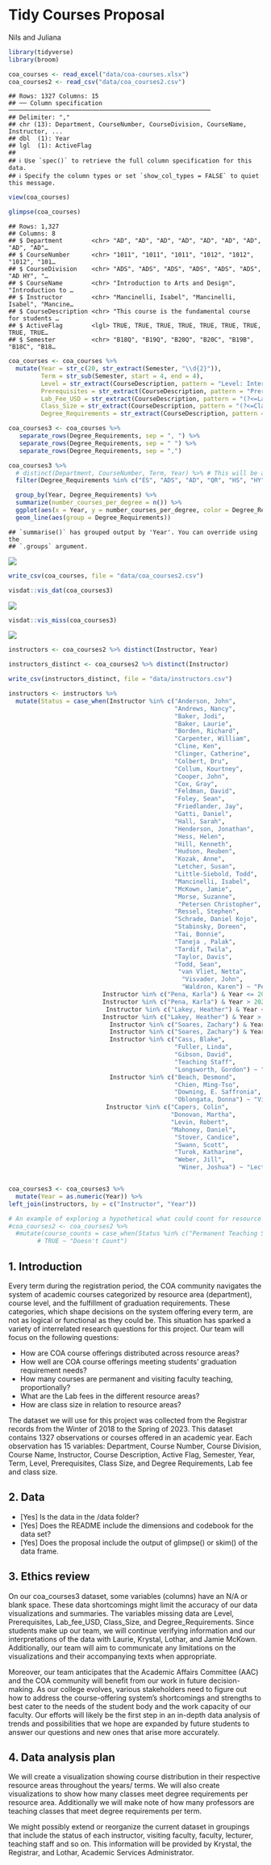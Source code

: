Tidy Courses Proposal
================
Nils and Juliana

``` r
library(tidyverse)
library(broom)
```

``` r
coa_courses <- read_excel("data/coa-courses.xlsx")
coa_courses2 <- read_csv("data/coa_courses2.csv")
```

    ## Rows: 1327 Columns: 15
    ## ── Column specification ────────────────────────────────────────────────────────
    ## Delimiter: ","
    ## chr (13): Department, CourseNumber, CourseDivision, CourseName, Instructor, ...
    ## dbl  (1): Year
    ## lgl  (1): ActiveFlag
    ## 
    ## ℹ Use `spec()` to retrieve the full column specification for this data.
    ## ℹ Specify the column types or set `show_col_types = FALSE` to quiet this message.

``` r
view(coa_courses)
```

``` r
glimpse(coa_courses)
```

    ## Rows: 1,327
    ## Columns: 8
    ## $ Department        <chr> "AD", "AD", "AD", "AD", "AD", "AD", "AD", "AD", "AD"…
    ## $ CourseNumber      <chr> "1011", "1011", "1011", "1012", "1012", "1012", "101…
    ## $ CourseDivision    <chr> "ADS", "ADS", "ADS", "ADS", "ADS", "ADS", "AD HY", "…
    ## $ CourseName        <chr> "Introduction to Arts and Design", "Introduction to …
    ## $ Instructor        <chr> "Mancinelli, Isabel", "Mancinelli, Isabel", "Mancine…
    ## $ CourseDescription <chr> "This course is the fundamental course for students …
    ## $ ActiveFlag        <lgl> TRUE, TRUE, TRUE, TRUE, TRUE, TRUE, TRUE, TRUE, TRUE…
    ## $ Semester          <chr> "B18Q", "B19Q", "B20Q", "B20C", "B19B", "B18C", "B18…

``` r
coa_courses <- coa_courses %>%
  mutate(Year = str_c(20, str_extract(Semester, "\\d{2}")),
         Term = str_sub(Semester, start = 4, end = 4),
         Level = str_extract(CourseDescription, pattern = "Level: Intermediate|Level: Introductory|Level: Advanced"),
         Prerequisites = str_extract(CourseDescription, pattern = "Prerequisites[^.]+"),
         Lab_Fee_USD = str_extract(CourseDescription, pattern = "(?<=Lab fee\\: \\$)[^.]+"),
         Class_Size = str_extract(CourseDescription, pattern = "(?<=Class limit\\: )[^.]+"), # Try adapting for course fee
         Degree_Requirements = str_extract(CourseDescription, pattern = "(?<=Meets the following degree requirements\\: ).*"))

coa_courses3 <- coa_courses %>%
   separate_rows(Degree_Requirements, sep = ", ") %>%
   separate_rows(Degree_Requirements, sep = " ") %>%
   separate_rows(Degree_Requirements, sep = ",")

coa_courses3 %>%
  # distinct(Department, CourseNumber, Term, Year) %>% # This will be added to drop duplicates
  filter(Degree_Requirements %in% c("ES", "ADS", "AD", "QR", "HS", "HY")) %>%

  group_by(Year, Degree_Requirements) %>%
  summarize(number_courses_per_degree = n()) %>%
  ggplot(aes(x = Year, y = number_courses_per_degree, color = Degree_Requirements)) +
  geom_line(aes(group = Degree_Requirements))
```

    ## `summarise()` has grouped output by 'Year'. You can override using the
    ## `.groups` argument.

![](proposal_files/figure-gfm/import-data-add-variables-1.png)<!-- -->

``` r
write_csv(coa_courses, file = "data/coa_courses2.csv")
```

``` r
visdat::vis_dat(coa_courses3)
```

![](proposal_files/figure-gfm/vis_missing_data-1.png)<!-- -->

``` r
visdat::vis_miss(coa_courses3)
```

![](proposal_files/figure-gfm/vis_missing_data-2.png)<!-- -->

``` r
instructors <- coa_courses2 %>% distinct(Instructor, Year)

instructors_distinct <- coa_courses2 %>% distinct(Instructor)

write_csv(instructors_distinct, file = "data/instructors.csv")

instructors <- instructors %>%
  mutate(Status = case_when(Instructor %in% c("Anderson, John", 
                                              "Andrews, Nancy",
                                              "Baker, Jodi",
                                              "Baker, Laurie",
                                              "Borden, Richard",
                                              "Carpenter, William",
                                              "Cline, Ken",
                                              "Clinger, Catherine",
                                              "Colbert, Dru",
                                              "Collum, Kourtney",
                                              "Cooper, John",
                                              "Cox, Gray",
                                              "Feldman, David",
                                              "Foley, Sean",
                                              "Friedlander, Jay",
                                              "Gatti, Daniel",
                                              "Hall, Sarah",
                                              "Henderson, Jonathan",
                                              "Hess, Helen",
                                              "Hill, Kenneth",
                                              "Hudson, Reuben",
                                              "Kozak, Anne",
                                              "Letcher, Susan",
                                              "Little-Siebold, Todd",
                                              "Mancinelli, Isabel",
                                              "McKown, Jamie",
                                              "Morse, Suzanne",
                                               "Petersen Christopher",
                                              "Ressel, Stephen",
                                              "Schrade, Daniel Kojo",
                                              "Stabinsky, Doreen",
                                              "Tai, Bonnie",
                                              "Taneja , Palak",
                                              "Tardif, Twila",
                                              "Taylor, Davis",
                                              "Todd, Sean",
                                               "van Vliet, Netta",
                                                "Visvader, John",
                                                "Waldron, Karen") ~ "Permanent Faculty",
                          Instructor %in% c("Pena, Karla") & Year <= 2022 ~ "Lecturer",
                          Instructor %in% c("Pena, Karla") & Year > 2022 ~ "Permanent Faculty",
                           Instructor %in% c("Lakey, Heather") & Year <= 2021 ~ "Adjunct",
                          Instructor %in% c("Lakey, Heather") & Year > 2021 ~ "Permanent Faculty",
                            Instructor %in% c("Soares, Zachary") & Year >= 2022 ~ "Teaching Staff",
                            Instructor %in% c("Soares, Zachary") & Year < 2022 ~ "Adjunct",
                            Instructor %in% c("Cass, Blake", 
                                              "Fuller, Linda",
                                              "Gibson, David",
                                              "Teaching Staff",
                                              "Longsworth, Gordon") ~ "Teaching Staff",
                            Instructor %in% c("Beach, Desmond",
                                              "Chien, Ming-Tso",
                                              "Downing, E. Saffronia",
                                              "Oblongata, Donna") ~ "Visitor",
                           Instructor %in% c("Capers, Colin",
                                             "Donovan, Martha",
                                             "Levin, Robert",
                                             "Mahoney, Daniel",
                                              "Stover, Candice",
                                              "Swann, Scott",
                                              "Turok, Katharine",
                                              "Weber, Jill",
                                               "Winer, Joshua") ~ "Lecturer", TRUE ~ "Adjunct"))


coa_courses3 <- coa_courses3 %>%
  mutate(Year = as.numeric(Year)) %>%
left_join(instructors, by = c("Instructor", "Year"))

# An example of exploring a hypothetical what could count for resource area requirements
#coa_courses2 <- coa_courses2 %>%
  #mutate(course_counts = case_when(Status %in% c("Permanent Teaching Staff", "Permanent full-time", "Permanent part-time")) ~ "Count",
        # TRUE ~ "Doesn't Count")
```

## 1. Introduction

Every term during the registration period, the COA community navigates
the system of academic courses categorized by resource area
(department), course level, and the fulfillment of graduation
requirements. These categories, which shape decisions on the system
offering every term, are not as logical or functional as they could be.
This situation has sparked a variety of interrelated research questions
for this project. Our team will focus on the following questions:

- How are COA course offerings distributed across resource areas?
- How well are COA course offerings meeting students’ graduation
  requirement needs?
- How many courses are permanent and visiting faculty teaching,
  proportionally?
- What are the Lab fees in the different resource areas?
- How are class size in relation to resource areas?

The dataset we will use for this project was collected from the
Registrar records from the Winter of 2018 to the Spring of 2023. This
dataset contains 1327 observations or courses offered in an academic
year. Each observation has 15 variables: Department, Course Number,
Course Division, Course Name, Instructor, Course Description, Active
Flag, Semester, Year, Term, Level, Prerequisites, Class Size, and Degree
Requirements, Lab fee and class size.

## 2. Data

- \[Yes\] Is the data in the /data folder?
- \[Yes\] Does the README include the dimensions and codebook for the
  data set?
- \[Yes\] Does the proposal include the output of glimpse() or skim() of
  the data frame.

## 3. Ethics review

On our coa_courses3 dataset, some variables (columns) have an N/A or
blank space. These data shortcomings might limit the accuracy of our
data visualizations and summaries. The variables missing data are Level,
Prerequisites, Lab_fee_USD, Class_Size, and Degree_Requirements. Since
students make up our team, we will continue verifying information and
our interpretations of the data with Laurie, Krystal, Lothar, and Jamie
McKown. Additionally, our team will aim to communicate any limitations
on the visualizations and their accompanying texts when appropriate.

Moreover, our team anticipates that the Academic Affairs Committee (AAC)
and the COA community will benefit from our work in future
decision-making. As our college evolves, various stakeholders need to
figure out how to address the course-offering system’s shortcomings and
strengths to best cater to the needs of the student body and the work
capacity of our faculty. Our efforts will likely be the first step in an
in-depth data analysis of trends and possibilities that we hope are
expanded by future students to answer our questions and new ones that
arise more accurately.

## 4. Data analysis plan

We will create a visualization showing course distribution in their
respective resource areas throughout the years/ terms. We will also
create visualizations to show how many classes meet degree requirements
per resource area. Additionally we will make note of how many professors
are teaching classes that meet degree requirements per term.

We might possibly extend or reorganize the current dataset in groupings
that include the status of each instructor, visiting faculty, faculty,
lecturer, teaching staff and so on. This information will be provided by
Krystal, the Registrar, and Lothar, Academic Services Administrator.
